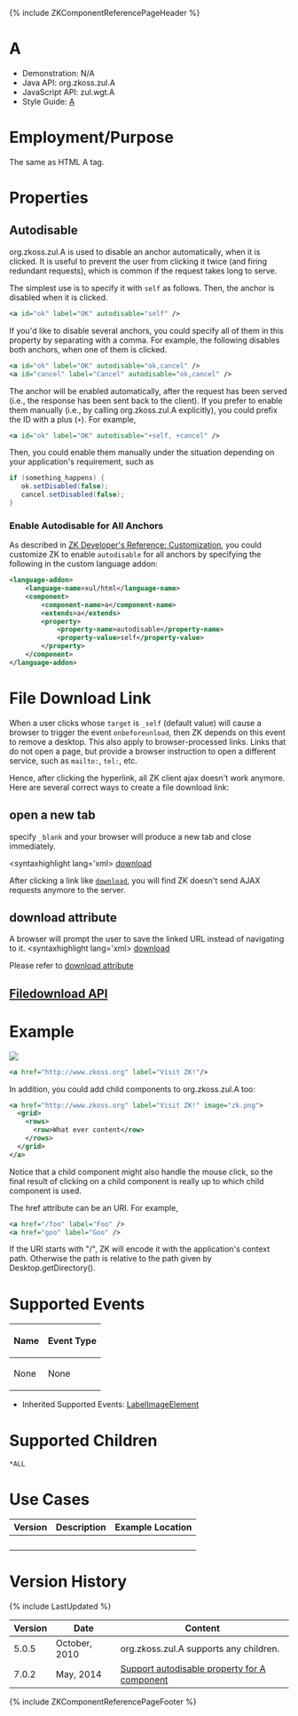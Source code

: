 {% include ZKComponentReferencePageHeader %}

# A

- Demonstration: N/A
- Java API: <javadoc>org.zkoss.zul.A</javadoc>
- JavaScript API: <javadoc directory="jsdoc">zul.wgt.A</javadoc>
- Style Guide: [
  A](ZK_Style_Guide/XUL_Component_Specification/A)

# Employment/Purpose

The same as HTML A tag.

# Properties

## Autodisable

<javadoc method="setAutodisable(java.lang.String)">org.zkoss.zul.A</javadoc>
is used to disable an anchor automatically, when it is clicked. It is
useful to prevent the user from clicking it twice (and firing redundant
requests), which is common if the request takes long to serve.

The simplest use is to specify it with `self` as follows. Then, the
anchor is disabled when it is clicked.

``` xml
<a id="ok" label="OK" autodisable="self" />
```

If you'd like to disable several anchors, you could specify all of them
in this property by separating with a comma. For example, the following
disables both anchors, when one of them is clicked.

``` xml
<a id="ok" label="OK" autodisable="ok,cancel" />
<a id="cancel" label="Cancel" autodisable="ok,cancel" />
```

The anchor will be enabled automatically, after the request has been
served (i.e., the response has been sent back to the client). If you
prefer to enable them manually (i.e., by calling
<javadoc method="setDisabled(boolean)">org.zkoss.zul.A</javadoc>
explicitly), you could prefix the ID with a plus (`+`). For example,

``` xml
<a id="ok" label="OK" autodisable="+self, +cancel" />
```

Then, you could enable them manually under the situation depending on
your application's requirement, such as

``` java
if (something_happens) {
   ok.setDisabled(false);
   cancel.setDisabled(false);
}
```

### Enable Autodisable for All Anchors

As described in [ZK Developer's Reference:
Customization](ZK_Developer's_Reference/Customization/Component_Properties),
you could customize ZK to enable `autodisable` for all anchors by
specifying the following in the custom language addon:

``` xml
<language-addon>
    <language-name>xul/html</language-name>
    <component>
        <component-name>a</component-name>
        <extends>a</extends>
        <property>
            <property-name>autodisable</property-name>
            <property-value>self</property-value>
        </property>
    </component>
</language-addon>
```

# File Download Link

When a user clicks <a/> whose `target` is `_self` (default value) will
cause a browser to trigger the event `onbeforeunload`, then ZK depends
on this event to remove a desktop. This also apply to browser-processed
links. Links that do not open a page, but provide a browser instruction
to open a different service, such as `mailto:`, `tel:`, etc.

Hence, after clicking the hyperlink, all ZK client ajax doesn't work
anymore. Here are several correct ways to create a file download link:

## open a new tab

specify `_blank` and your browser will produce a new tab and close
immediately.

\<syntaxhighlight lang='xml\>
<a href="report.pdf" target='_blank'>download</a>

</syntaxhighlight>

After clicking a link like
<a href="report.pdf" target='_self'>`download`</a>, you will find ZK
doesn't send AJAX requests anymore to the server.

## download attribute

A browser will prompt the user to save the linked URL instead of
navigating to it. \<syntaxhighlight lang='xml\>
<zk xmlns:c="client/attribute">
<a href="report.xls" c:download="" target='_self'>download</a> </zk>

</syntaxhighlight>

Please refer to [download
attribute](https://developer.mozilla.org/en-US/docs/Web/HTML/Element/a#attr-download)

## [Filedownload API](ZK_Developer%27s_Reference/UI_Patterns/File_Upload_and_Download#File_Download)

# Example

![](ZKComRef_A_Examples.PNG)

``` xml
<a href="http://www.zkoss.org" label="Visit ZK!"/>
```

In addition, you could add child components to
<javadoc>org.zkoss.zul.A</javadoc> too:

``` xml
<a href="http://www.zkoss.org" label="Visit ZK!" image="zk.png">
  <grid>
    <rows>
      <row>What ever content</row>
    </rows>
  </grid>
</a>
```

Notice that a child component might also handle the mouse click, so the
final result of clicking on a child component is really up to which
child component is used.

The href attribute can be an URI. For example,

``` xml
<a href="/foo" label="Foo" />
<a href="goo" label="Goo" />
```

If the URI starts with "/", ZK will encode it with the application's
context path. Otherwise the path is relative to the path given by
Desktop.getDirectory().

# Supported Events

<table>
<thead>
<tr class="header">
<th><center>
<p>Name</p>
</center></th>
<th><center>
<p>Event Type</p>
</center></th>
</tr>
</thead>
<tbody>
<tr class="odd">
<td><p>None</p></td>
<td><p>None</p></td>
</tr>
</tbody>
</table>

- Inherited Supported Events: [
  LabelImageElement](ZK_Component_Reference/Base_Components/LabelImageElement#Supported_Events)

# Supported Children

`*ALL`

# Use Cases

| Version | Description | Example Location |
|---------|-------------|------------------|
|         |             |                  |

# Version History

{% include LastUpdated %}

| Version | Date          | Content                                                                                 |
|---------|---------------|-----------------------------------------------------------------------------------------|
| 5.0.5   | October, 2010 | <javadoc>org.zkoss.zul.A</javadoc> supports any children.                               |
| 7.0.2   | May, 2014     | [Support autodisable property for A component](http://tracker.zkoss.org/browse/ZK-2237) |

{% include ZKComponentReferencePageFooter %}
